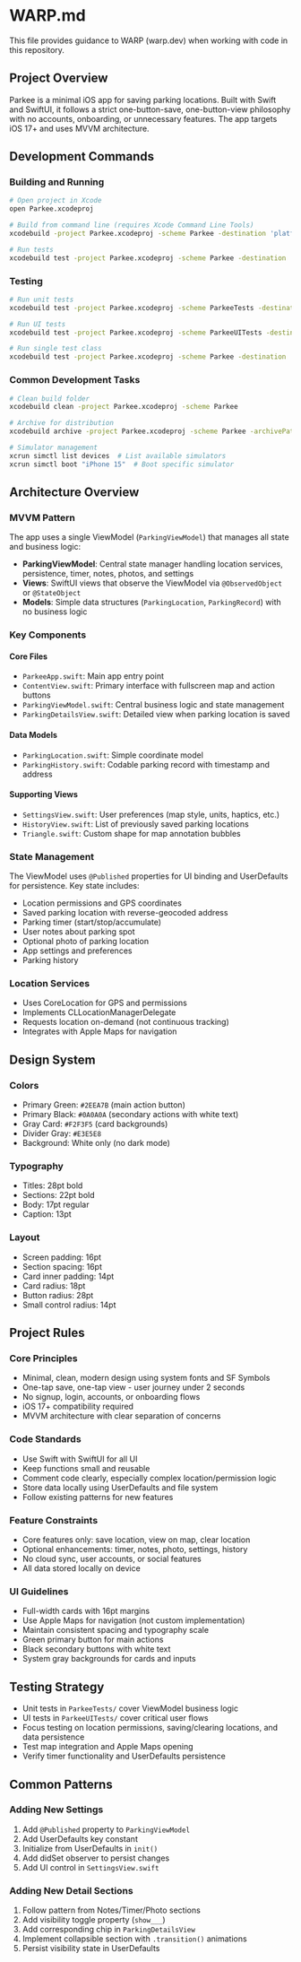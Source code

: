 # WARP.md

This file provides guidance to WARP (warp.dev) when working with code in this repository.

## Project Overview

Parkee is a minimal iOS app for saving parking locations. Built with Swift and SwiftUI, it follows a strict one-button-save, one-button-view philosophy with no accounts, onboarding, or unnecessary features. The app targets iOS 17+ and uses MVVM architecture.

## Development Commands

### Building and Running
```bash
# Open project in Xcode
open Parkee.xcodeproj

# Build from command line (requires Xcode Command Line Tools)
xcodebuild -project Parkee.xcodeproj -scheme Parkee -destination 'platform=iOS Simulator,name=iPhone 15' build

# Run tests
xcodebuild test -project Parkee.xcodeproj -scheme Parkee -destination 'platform=iOS Simulator,name=iPhone 15'
```

### Testing
```bash
# Run unit tests
xcodebuild test -project Parkee.xcodeproj -scheme ParkeeTests -destination 'platform=iOS Simulator,name=iPhone 15'

# Run UI tests
xcodebuild test -project Parkee.xcodeproj -scheme ParkeeUITests -destination 'platform=iOS Simulator,name=iPhone 15'

# Run single test class
xcodebuild test -project Parkee.xcodeproj -scheme Parkee -destination 'platform=iOS Simulator,name=iPhone 15' -only-testing:ParkeeTests/SpecificTestClass
```

### Common Development Tasks
```bash
# Clean build folder
xcodebuild clean -project Parkee.xcodeproj -scheme Parkee

# Archive for distribution
xcodebuild archive -project Parkee.xcodeproj -scheme Parkee -archivePath ./Parkee.xcarchive

# Simulator management
xcrun simctl list devices  # List available simulators
xcrun simctl boot "iPhone 15"  # Boot specific simulator
```

## Architecture Overview

### MVVM Pattern
The app uses a single ViewModel (`ParkingViewModel`) that manages all state and business logic:

- **ParkingViewModel**: Central state manager handling location services, persistence, timer, notes, photos, and settings
- **Views**: SwiftUI views that observe the ViewModel via `@ObservedObject` or `@StateObject`
- **Models**: Simple data structures (`ParkingLocation`, `ParkingRecord`) with no business logic

### Key Components

#### Core Files
- `ParkeeApp.swift`: Main app entry point
- `ContentView.swift`: Primary interface with fullscreen map and action buttons
- `ParkingViewModel.swift`: Central business logic and state management
- `ParkingDetailsView.swift`: Detailed view when parking location is saved

#### Data Models
- `ParkingLocation.swift`: Simple coordinate model
- `ParkingHistory.swift`: Codable parking record with timestamp and address

#### Supporting Views
- `SettingsView.swift`: User preferences (map style, units, haptics, etc.)
- `HistoryView.swift`: List of previously saved parking locations
- `Triangle.swift`: Custom shape for map annotation bubbles

### State Management
The ViewModel uses `@Published` properties for UI binding and UserDefaults for persistence. Key state includes:

- Location permissions and GPS coordinates
- Saved parking location with reverse-geocoded address
- Parking timer (start/stop/accumulate)
- User notes about parking spot  
- Optional photo of parking location
- App settings and preferences
- Parking history

### Location Services
- Uses CoreLocation for GPS and permissions
- Implements CLLocationManagerDelegate
- Requests location on-demand (not continuous tracking)
- Integrates with Apple Maps for navigation

## Design System

### Colors
- Primary Green: `#2EEA7B` (main action button)
- Primary Black: `#0A0A0A` (secondary actions with white text)
- Gray Card: `#F2F3F5` (card backgrounds)
- Divider Gray: `#E3E5E8`
- Background: White only (no dark mode)

### Typography
- Titles: 28pt bold
- Sections: 22pt bold  
- Body: 17pt regular
- Caption: 13pt

### Layout
- Screen padding: 16pt
- Section spacing: 16pt
- Card inner padding: 14pt
- Card radius: 18pt
- Button radius: 28pt
- Small control radius: 14pt

## Project Rules

### Core Principles
- Minimal, clean, modern design using system fonts and SF Symbols
- One-tap save, one-tap view - user journey under 2 seconds
- No signup, login, accounts, or onboarding flows
- iOS 17+ compatibility required
- MVVM architecture with clear separation of concerns

### Code Standards
- Use Swift with SwiftUI for all UI
- Keep functions small and reusable
- Comment code clearly, especially complex location/permission logic
- Store data locally using UserDefaults and file system
- Follow existing patterns for new features

### Feature Constraints
- Core features only: save location, view on map, clear location
- Optional enhancements: timer, notes, photo, settings, history
- No cloud sync, user accounts, or social features
- All data stored locally on device

### UI Guidelines
- Full-width cards with 16pt margins
- Use Apple Maps for navigation (not custom implementation)
- Maintain consistent spacing and typography scale
- Green primary button for main actions
- Black secondary buttons with white text
- System gray backgrounds for cards and inputs

## Testing Strategy

- Unit tests in `ParkeeTests/` cover ViewModel business logic
- UI tests in `ParkeeUITests/` cover critical user flows
- Focus testing on location permissions, saving/clearing locations, and data persistence
- Test map integration and Apple Maps opening
- Verify timer functionality and UserDefaults persistence

## Common Patterns

### Adding New Settings
1. Add `@Published` property to `ParkingViewModel`
2. Add UserDefaults key constant
3. Initialize from UserDefaults in `init()`
4. Add didSet observer to persist changes
5. Add UI control in `SettingsView.swift`

### Adding New Detail Sections
1. Follow pattern from Notes/Timer/Photo sections
2. Add visibility toggle property (`show___`)
3. Add corresponding chip in `ParkingDetailsView`
4. Implement collapsible section with `.transition()` animations
5. Persist visibility state in UserDefaults
